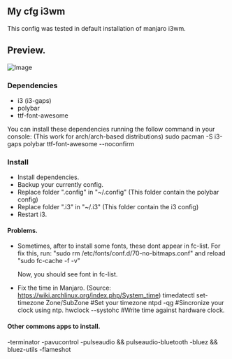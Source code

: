 ## My cfg i3wm 
This config was tested in default installation of manjaro i3wm.

## Preview.
![Image](https://i.imgur.com/x4mZBhr.jpg)

### Dependencies
- i3 (i3-gaps)
- polybar
- ttf-font-awesome

You can install these dependencies running the follow command in your console: (This work for arch/arch-based distributions)
    sudo pacman -S i3-gaps polybar ttf-font-awesome --noconfirm

### Install
- Install dependencies.
- Backup your currently config.
- Replace folder ".config" in "~/.config" (This folder contain the polybar config)
- Replace folder ".i3" in "~/.i3" (This folder contain the i3 config)
- Restart i3.

#### Problems.
- Sometimes, after to install some fonts, these dont appear in fc-list. For fix this, run:
    "sudo rm /etc/fonts/conf.d/70-no-bitmaps.conf"
  and reload 
    "sudo fc-cache -f -v"

  Now, you should see font in fc-list.

- Fix the time in Manjaro. (Source: https://wiki.archlinux.org/index.php/System_time)
    timedatectl set-timezone Zone/SubZone #Set your timezone
    ntpd -qg #Sincronize your clock using ntp.
    hwclock --systohc #Write time against hardware clock.

#### Other commons apps to install.
 -terminator 
 -pavucontrol
 -pulseaudio && pulseaudio-bluetooth
 -bluez && bluez-utils
 -flameshot

